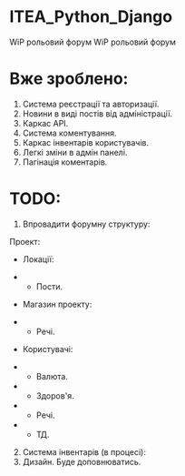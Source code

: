 # ITEA_Python_Django
WiP рольовий форум
WiP рольовий форум
# Вже зроблено:
1. Система реєстрації та авторизації.
2. Новини в виді постів від адміністрації.
3. Каркас API.
4. Система коментування.
5. Каркас інвентарів користувачів.
6. Легкі зміни в адмін панелі.
7. Пагінація коментарів.
# TODO:
1. Впровадити форумну структуру:

Проект:
- Локації:
- - Пости.

- Магазин проекту:
- - Речі.

- Користувачі:
- - Валюта.
- - Здоров'я.
- - Речі.
- - ТД.

2. Система інвентарів (в процесі):
3. Дизайн.
Буде доповнюватись.
